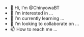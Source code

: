 - 👋 Hi, I’m @ChinyowaBT
- 👀 I’m interested in ...
- 🌱 I’m currently learning ...
- 💞️ I’m looking to collaborate on ...
- 📫 How to reach me ...

<!---
ChinyowaBT/ChinyowaBT is a ✨ special ✨ repository because its `README.md` (this file) appears on your GitHub profile.
You can click the Preview link to take a look at your changes.
--->
